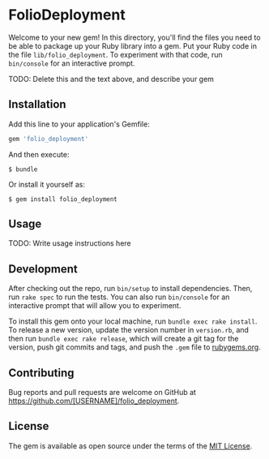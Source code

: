 # FolioDeployment

Welcome to your new gem! In this directory, you'll find the files you need to be able to package up your Ruby library into a gem. Put your Ruby code in the file `lib/folio_deployment`. To experiment with that code, run `bin/console` for an interactive prompt.

TODO: Delete this and the text above, and describe your gem

## Installation

Add this line to your application's Gemfile:

```ruby
gem 'folio_deployment'
```

And then execute:

    $ bundle

Or install it yourself as:

    $ gem install folio_deployment

## Usage

TODO: Write usage instructions here

## Development

After checking out the repo, run `bin/setup` to install dependencies. Then, run `rake spec` to run the tests. You can also run `bin/console` for an interactive prompt that will allow you to experiment.

To install this gem onto your local machine, run `bundle exec rake install`. To release a new version, update the version number in `version.rb`, and then run `bundle exec rake release`, which will create a git tag for the version, push git commits and tags, and push the `.gem` file to [rubygems.org](https://rubygems.org).

## Contributing

Bug reports and pull requests are welcome on GitHub at https://github.com/[USERNAME]/folio_deployment.

## License

The gem is available as open source under the terms of the [MIT License](http://opensource.org/licenses/MIT).
